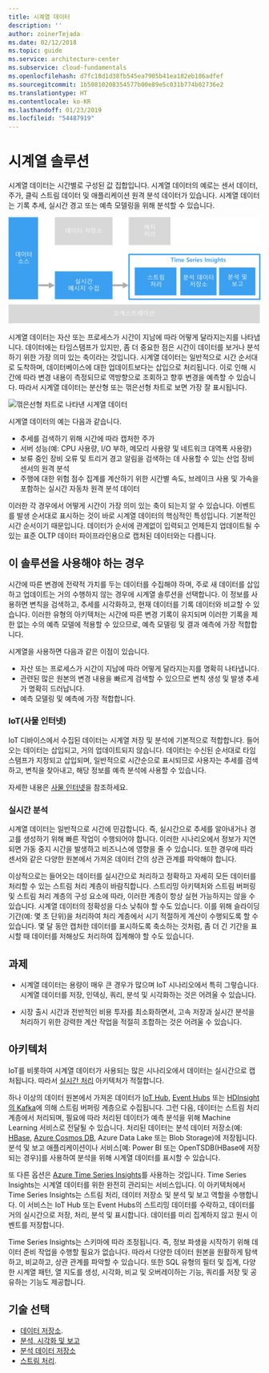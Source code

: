 ```yaml
---
title: 시계열 데이터
description: ''
author: zoinerTejada
ms.date: 02/12/2018
ms.topic: guide
ms.service: architecture-center
ms.subservice: cloud-fundamentals
ms.openlocfilehash: d7fc18d1d38fb545ea7905b41ea182eb186adfef
ms.sourcegitcommit: 1b50810208354577b00e89e5c031b774b02736e2
ms.translationtype: HT
ms.contentlocale: ko-KR
ms.lasthandoff: 01/23/2019
ms.locfileid: "54487919"
---
```

# <a name="time-series-solutions"></a>시계열 솔루션

시계열 데이터는 시간별로 구성된 값 집합입니다. 시계열 데이터의 예로는 센서 데이터, 주가, 클릭 스트림 데이터 및 애플리케이션 원격 분석 데이터가 있습니다. 시계열 데이터는 기록 추세, 실시간 경고 또는 예측 모델링을 위해 분석할 수 있습니다.

![Time Series Insights](./images/time-series-insights.png)

시계열 데이터는 자산 또는 프로세스가 시간이 지남에 따라 어떻게 달라지는지를 나타냅니다. 데이터에는 타임스탬프가 있지만, 좀 더 중요한 점은 시간이 데이터를 보거나 분석하기 위한 가장 의미 있는 축이라는 것입니다. 시계열 데이터는 일반적으로 시간 순서대로 도착하며, 데이터베이스에 대한 업데이트보다는 삽입으로 처리됩니다. 이로 인해 시간에 따라 변경 내용이 측정되므로 역방향으로 조회하고 향후 변경을 예측할 수 있습니다. 따라서 시계열 데이터는 분산형 또는 꺾은선형 차트로 보면 가장 잘 표시됩니다.

![꺾은선형 차트로 나타낸 시계열 데이터](./images/time-series-chart.png)

시계열 데이터의 예는 다음과 같습니다.

- 추세를 검색하기 위해 시간에 따라 캡처한 주가
- 서버 성능(예: CPU 사용량, I/O 부하, 메모리 사용량 및 네트워크 대역폭 사용량)
- 보류 중인 장비 오류 및 트리거 경고 알림을 검색하는 데 사용할 수 있는 산업 장비 센서의 원격 분석
- 주행에 대한 위험 점수 집계를 계산하기 위한 시간별 속도, 브레이크 사용 및 가속을 포함하는 실시간 자동차 원격 분석 데이터

이러한 각 경우에서 어떻게 시간이 가장 의미 있는 축이 되는지 알 수 있습니다. 이벤트를 발생 순서대로 표시하는 것이 바로 시계열 데이터의 핵심적인 특성입니다. 기본적인 시간 순서이기 때문입니다. 데이터가 순서에 관계없이 입력되고 언제든지 업데이트될 수 있는 표준 OLTP 데이터 파이프라인용으로 캡처된 데이터와는 다릅니다.

## <a name="when-to-use-this-solution"></a>이 솔루션을 사용해야 하는 경우

시간에 따른 변경에 전략적 가치를 두는 데이터를 수집해야 하며, 주로 새 데이터를 삽입하고 업데이트는 거의 수행하지 않는 경우에 시계열 솔루션을 선택합니다. 이 정보를 사용하면 변칙을 검색하고, 추세를 시각화하고, 현재 데이터를 기록 데이터와 비교할 수 있습니다. 이러한 유형의 아키텍처는 시간에 따른 변경 기록이 유지되며 이러한 기록을 제한 없는 수의 예측 모델에 적용할 수 있으므로, 예측 모델링 및 결과 예측에 가장 적합합니다.

시계열을 사용하면 다음과 같은 이점이 있습니다.

- 자산 또는 프로세스가 시간이 지남에 따라 어떻게 달라지는지를 명확히 나타냅니다.
- 관련된 많은 원본의 변경 내용을 빠르게 검색할 수 있으므로 변칙 생성 및 발생 추세가 명확히 드러납니다.
- 예측 모델링 및 예측에 가장 적합합니다.

### <a name="internet-of-things-iot"></a>IoT(사물 인터넷)

IoT 디바이스에서 수집된 데이터는 시계열 저장 및 분석에 기본적으로 적합합니다. 들어오는 데이터는 삽입되고, 거의 업데이트되지 않습니다. 데이터는 수신된 순서대로 타임스탬프가 지정되고 삽입되며, 일반적으로 시간순으로 표시되므로 사용자는 추세를 검색하고, 변칙을 찾아내고, 해당 정보를 예측 분석에 사용할 수 있습니다.

자세한 내용은 [사물 인터넷](../big-data/index.md#internet-of-things-iot)을 참조하세요.

### <a name="real-time-analytics"></a>실시간 분석

시계열 데이터는 일반적으로 시간에 민감합니다. 즉, 실시간으로 추세를 알아내거나 경고를 생성하기 위해 빠른 작업이 수행되어야 합니다. 이러한 시나리오에서 정보가 지연되면 가동 중지 시간을 발생하고 비즈니스에 영향을 줄 수 있습니다. 또한 경우에 따라 센서와 같은 다양한 원본에서 가져온 데이터 간의 상관 관계를 파악해야 합니다.

이상적으로는 들어오는 데이터를 실시간으로 처리하고 정확하고 자세히 모든 데이터를 처리할 수 있는 스트림 처리 계층이 바람직합니다. 스트리밍 아키텍처와 스트림 버퍼링 및 스트림 처리 계층의 구성 요소에 따라, 이러한 계층이 항상 실현 가능하지는 않을 수 있습니다. 시계열 데이터의 정확성을 다소 낮춰야 할 수도 있습니다. 이를 위해 슬라이딩 기간(예: 몇 초 단위)을 처리하여 처리 계층에서 시기 적절하게 계산이 수행되도록 할 수 있습니다. 몇 달 동안 캡처한 데이터를 표시하도록 축소하는 것처럼, 좀 더 긴 기간을 표시할 때 데이터를 저해상도 처리하여 집계해야 할 수도 있습니다.

## <a name="challenges"></a>과제

- 시계열 데이터는 용량이 매우 큰 경우가 많으며 IoT 시나리오에서 특히 그렇습니다. 시계열 데이터를 저장, 인덱싱, 쿼리, 분석 및 시각화하는 것은 어려울 수 있습니다.

- 시장 출시 시간과 전반적인 비용 투자를 최소화하면서, 고속 저장과 실시간 분석을 처리하기 위한 강력한 계산 작업을 적절히 조합하는 것은 어려울 수 있습니다.

## <a name="architecture"></a>아키텍처

IoT를 비롯하여 시계열 데이터가 사용되는 많은 시나리오에서 데이터는 실시간으로 캡처됩니다. 따라서 [실시간 처리](../big-data/real-time-processing.md) 아키텍처가 적절합니다.

하나 이상의 데이터 원본에서 가져온 데이터가 [IoT Hub](/azure/iot-hub/), [Event Hubs](/azure/event-hubs/) 또는 [HDInsight의 Kafka](/azure/hdinsight/kafka/apache-kafka-introduction)에 의해 스트림 버퍼링 계층으로 수집됩니다. 그런 다음, 데이터는 스트림 처리 계층에서 처리되며, 필요에 따라 처리된 데이터가 예측 분석을 위해 Machine Learning 서비스로 전달될 수 있습니다. 처리된 데이터는 분석 데이터 저장소(예: [HBase](/azure/hdinsight/hbase/apache-hbase-overview), [Azure Cosmos DB](/azure/cosmos-db/), Azure Data Lake 또는 Blob Storage)에 저장됩니다. 분석 및 보고 애플리케이션이나 서비스[예: Power BI 또는 OpenTSDB(HBase에 저장되는 경우)]를 사용하여 분석을 위해 시계열 데이터를 표시할 수 있습니다.

또 다른 옵션은 [Azure Time Series Insights](/azure/time-series-insights/)를 사용하는 것입니다. Time Series Insights는 시계열 데이터를 위한 완전히 관리되는 서비스입니다. 이 아키텍처에서 Time Series Insights는 스트림 처리, 데이터 저장소 및 분석 및 보고 역할을 수행합니다. 이 서비스는 IoT Hub 또는 Event Hubs의 스트리밍 데이터를 수락하고, 데이터를 거의 실시간으로 저장, 처리, 분석 및 표시합니다. 데이터를 미리 집계하지 않고 원시 이벤트를 저장합니다.

Time Series Insights는 스키마에 따라 조정됩니다. 즉, 정보 파생을 시작하기 위해 데이터 준비 작업을 수행할 필요가 없습니다. 따라서 다양한 데이터 원본을 원활하게 탐색하고, 비교하고, 상관 관계를 파악할 수 있습니다. 또한 SQL 유형의 필터 및 집계, 다양한 시계열 패턴, 열 지도를 생성, 시각화, 비교 및 오버레이하는 기능, 쿼리를 저장 및 공유하는 기능도 제공합니다.

## <a name="technology-choices"></a>기술 선택

- [데이터 저장소](../technology-choices/data-storage.md).
- [분석, 시각화 및 보고](../technology-choices/analysis-visualizations-reporting.md)
- [분석 데이터 저장소](../technology-choices/analytical-data-stores.md)
- [스트림 처리](../technology-choices/stream-processing.md).